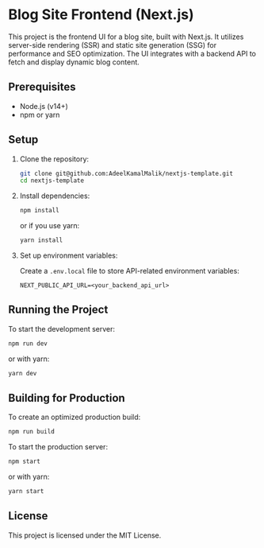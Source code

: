 
# Blog Site Frontend (Next.js)

This project is the frontend UI for a blog site, built with Next.js. It utilizes server-side rendering (SSR) and static site generation (SSG) for performance and SEO optimization. The UI integrates with a backend API to fetch and display dynamic blog content.

## Prerequisites

- Node.js (v14+)
- npm or yarn

## Setup

1. Clone the repository:

   ```bash
   git clone git@github.com:AdeelKamalMalik/nextjs-template.git
   cd nextjs-template
   ```

2. Install dependencies:

   ```bash
   npm install
   ```

   or if you use yarn:

   ```bash
   yarn install
   ```

3. Set up environment variables:

   Create a `.env.local` file to store API-related environment variables:

   ```env
   NEXT_PUBLIC_API_URL=<your_backend_api_url>
   ```

## Running the Project

To start the development server:

```bash
npm run dev
```

or with yarn:

```bash
yarn dev
```

## Building for Production

To create an optimized production build:

```bash
npm run build
```

To start the production server:

```bash
npm start
```

or with yarn:

```bash
yarn start
```

## License

This project is licensed under the MIT License.